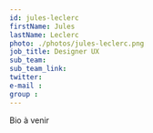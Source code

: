 ```yaml
---
id: jules-leclerc
firstName: Jules
lastName: Leclerc
photo: ./photos/jules-leclerc.png
job_title: Designer UX
sub_team:
sub_team_link:
twitter:
e-mail :
group : 
---
```


Bio à venir
